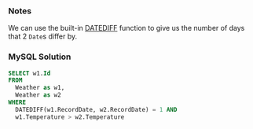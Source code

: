 ### Notes

We can use the built-in [DATEDIFF](https://dev.mysql.com/doc/refman/5.7/en/date-and-time-functions.html#function_datediff) function to give us the number of days that 2 `Date`s differ by.

### MySQL Solution

```sql
SELECT w1.Id
FROM
  Weather as w1,
  Weather as w2
WHERE
  DATEDIFF(w1.RecordDate, w2.RecordDate) = 1 AND
  w1.Temperature > w2.Temperature
```
